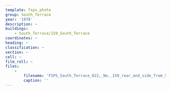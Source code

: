 ```yaml
---
template: fsps_photo
group: South_Terrace
year: '1978'
description: ~
buildings:
    - South_Terrace/159_South_Terrace
coordinates: ~
heading: ~
classification: ~
section: ~
cell: ~
film_roll: ~
files:
    -
        filename: 'FSPS_South_Terrace_022,_No._159_rear_and_side_from_South_Street,_15-4-E_1978.png'
        caption: ''
---
```

